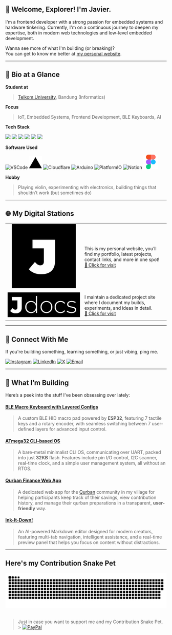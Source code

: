 ## 🧭 Welcome, Explorer! I'm Javier.

I'm a frontend developer with a strong passion for embedded systems and hardware tinkering. Currently, I'm on a continuous journey to deepen my expertise, both in modern web technologies and low-level embedded development.

Wanna see more of what I'm building (or breaking)?  
You can get to know me better at [my personal website](https://javierrayhan.my.id).

---

## 📌 Bio at a Glance

**Student at**

> [Telkom University](https://telkomuniversity.ac.id), Bandung (Informatics)

**Focus**

> IoT, Embedded Systems, Frontend Development, BLE Keyboards, AI

**Tech Stack**

<p align="left">
  <img src="https://img.shields.io/badge/C++-%2300599C.svg?style=for-the-badge&logo=c%2B%2B&logoColor=white" />
  <img src="https://img.shields.io/badge/Python-%2314354C.svg?style=for-the-badge&logo=python&logoColor=white" />
  <img src="https://img.shields.io/badge/Arduino-00979D?style=for-the-badge&logo=Arduino&logoColor=white" />
  <img src="https://img.shields.io/badge/PlatformIO-%23222.svg?style=for-the-badge&logo=platformio&logoColor=%23f5822a" />
  <img src="https://img.shields.io/badge/HTML5-%23E34F26.svg?style=for-the-badge&logo=html5&logoColor=white" />
  <img src="https://img.shields.io/badge/CSS3-%231572B6.svg?style=for-the-badge&logo=css3&logoColor=white" />
</p>

**Software Used**

<div align="left">

<!-- VSCode -->
<img src="https://cdn.jsdelivr.net/gh/devicons/devicon/icons/vscode/vscode-original.svg" width="45" height="45" alt="VSCode"/>

<!-- Vercel -->
<img src="https://raw.githubusercontent.com/devicons/devicon/54cfe13ac10eaa1ef817a343ab0a9437eb3c2e08/icons/vercel/vercel-original.svg" width="40" height="40" alt="Vercel"/>

<!-- Cloudflare -->
<img src="https://cdn.worldvectorlogo.com/logos/cloudflare-1.svg" width="45" height="45" alt="Cloudflare"/>

<!-- Arduino IDE -->
<img src="https://cdn.jsdelivr.net/gh/devicons/devicon/icons/arduino/arduino-original-wordmark.svg" width="50" height="50" alt="Arduino"/>

<!-- PlatformIO -->
<img src="https://cdn.jsdelivr.net/gh/simple-icons/simple-icons/icons/platformio.svg" width="40" height="40" alt="PlatformIO"/>

<!-- Notion -->
<img src="https://upload.wikimedia.org/wikipedia/commons/e/e9/Notion-logo.svg" width="45" height="45" alt="Notion"/>

<img src="https://github.com/devicons/devicon/blob/master/icons/figma/figma-original.svg" width="45" height="45" alt="Figma"/>

</div>

**Hobby**

> Playing violin, experimenting with electronics, building things that shouldn’t work (but sometimes do)

---

## 🌐 My Digital Stations

|                                                          |                                                                                                                                                                    |
| -------------------------------------------------------- | ------------------------------------------------------------------------------------------------------------------------------------------------------------------ |
| <div align="center">![PORTOFOLIO](image/porto.jpg)</div> | This is my personal website, you’ll find my portfolio, latest projects, contact links, and more in one spot!</br> [🔗 Click for visit](https://javierrayhan.my.id) |
| ![DOCUMENTATION](image/jdocs.svg)                        | I maintain a dedicated project site where I document my builds, experiments, and ideas in detail.</br> [🔗 Click for visit](https://docs.javierrayhan.my.id)       |

---

## 🤝 Connect With Me

If you're building something, learning something, or just vibing, ping me.

[![Instagram](https://img.shields.io/badge/Instagram-%23E4405F.svg?logo=Instagram&logoColor=white)](https://instagram.com/zv.cpp) [![LinkedIn](https://img.shields.io/badge/LinkedIn-%230077B5.svg?logo=linkedin&logoColor=white)](https://linkedin.com/in/javierrayhan28) [![X](https://img.shields.io/badge/X-black.svg?logo=X&logoColor=white)](https://x.com/zavieray_) [![Email](https://img.shields.io/badge/Email-D14836?logo=gmail&logoColor=white)](mailto:javrayhan2006@gmail.com)

---

## 🧰 What I’m Building

Here’s a peek into the stuff I’ve been obsessing over lately:
<br>

#### [BLE Macro Keyboard with Layered Configs](https://github.com/javierrayhan/kato-macro-esp32)

> A custom BLE HID macro pad powered by **ESP32**, featuring 7 tactile keys and a rotary encoder, with seamless switching between 7 user-defined layers for advanced input control.

#### [ATmega32 CLI-based OS](https://github.com/javierrayhan/elena_cli-os)

> A bare-metal minimalist CLI OS, communicating over UART, packed into just **32KB** flash. Features include pin I/O control, I2C scanner, real-time clock, and a simple user management system, all without an RTOS.

#### [Qurban Finance Web App](https://github.com/javierrayhan/qurbanin-alhuda)

> A dedicated web app for the [Qurban](https://en.wikipedia.org/wiki/Udhiyah) community in my village for helping participants keep track of their savings, view contribution history, and manage their qurban preparations in a transparent, **user-friendly** way.

#### [Ink-It-Down!](https://inkitdown.javierrayhan.my.id)

> An AI-powered Markdown editor designed for modern creators, featuring multi-tab navigation, intelligent assistance, and a real-time preview panel that helps you focus on content without distractions.

---

## Here's my Contribution Snake Pet

<div align="center">
  <img src="https://raw.githubusercontent.com/javierrayhan/javierrayhan/output/github-snake-dark.svg#gh-dark-mode-only" alt="Snake animation" />
</div></br>

> Just in case you want to support me and my Contribution Snake Pet.</br> > [![PayPal](https://img.shields.io/badge/Donate-PayPal-00457C?style=for-the-badge&logo=paypal&logoColor=white)](https://paypal.me/JavierRayhan)
